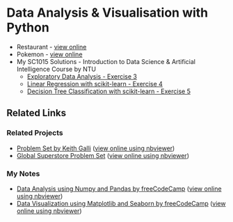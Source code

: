 # Data Analysis & Visualisation with Python
- Restaurant - [view online](https://nbviewer.org/github/LEPK02/pandas-seaborn/blob/main/Restaurant/restaurant.ipynb)
- Pokemon - [view online](https://nbviewer.org/github/LEPK02/pandas-seaborn/blob/main/Pokemon/Pokemon.ipynb)
- My SC1015 Solutions - Introduction to Data Science & Artificial Intelligence Course by NTU
	- [Exploratory Data Analysis - Exercise 3](https://nbviewer.org/github/LEPK02/pandas-seaborn/blob/main/SC1015/Exercise%203/Exercise3_solution.ipynb)
	- [Linear Regression with scikit-learn - Exercise 4](https://nbviewer.org/github/LEPK02/pandas-seaborn/blob/main/SC1015/Exercise%204/Exercise4_solution.ipynb)
	- [Decision Tree Classification with scikit-learn - Exercise 5](https://github.com/LEPK02/pandas-seaborn/blob/main/SC1015/Exercise%205/Exercise5_solution.ipynb)
## Related Links
### Related Projects
- [Problem Set by Keith Galli](https://github.com/LEPK02/CodingNotes/tree/main/Python/Keith%20Galli/Solving%20real%20world%20data%20science%20tasks%20with%20Python%20Pandas) ([view online using nbviewer](https://nbviewer.org/github/LEPK02/CodingNotes/blob/main/Python/Keith%20Galli/Solving%20real%20world%20data%20science%20tasks%20with%20Python%20Pandas/Solving%20real%20world%20data%20science%20tasks%20with%20Python%20Pandas.ipynb))
- [Global Superstore Problem Set](https://github.com/LEPK02/CodingNotes/tree/main/Python/Practice/GlobalSuperstore) ([view online using nbviewer](https://nbviewer.org/github/LEPK02/CodingNotes/blob/main/Python/Practice/GlobalSuperstore/Quiz.ipynb))
### My Notes
- [Data Analysis using Numpy and Pandas by freeCodeCamp](https://github.com/LEPK02/CodingNotes/tree/main/Python/freeCodeCamp.org/Data%20Analysis%20with%20Python%20Course%20-%20Numpy%2C%20Pandas%2C%20Data%20Visualization/Numpy%20and%20Pandas) ([view online using nbviewer](https://nbviewer.org/github/LEPK02/CodingNotes/blob/main/Python/freeCodeCamp.org/Data%20Analysis%20with%20Python%20Course%20-%20Numpy%2C%20Pandas%2C%20Data%20Visualization/Numpy%20and%20Pandas/Numpy%20and%20Pandas.ipynb))
- [Data Visualization using Matplotlib and Seaborn by freeCodeCamp](https://github.com/LEPK02/CodingNotes/tree/main/Python/freeCodeCamp.org/Matplotlib%20and%20Seaborn) ([view online using nbviewer](https://nbviewer.org/github/LEPK02/CodingNotes/blob/main/Python/freeCodeCamp.org/Matplotlib%20and%20Seaborn/Matplotlib%20and%20Seaborn.ipynb))
